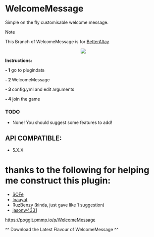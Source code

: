 # WelcomeMessage
Simple on the fly customisable welcome message.
> [!Note]
> This Branch of WelcomeMessage is for [BetterAltay](https://github.com/Benedikt05)
<p align="center">
<img src="https://github.com/skyss0fly/WelcomeMessage/blob/main/Icon.png"></img>
</p> <p></p>

<p><b>Instructions:</b></p>
<p><b> - 1</b> go to plugindata </p><p></p>
<p> <b>- 2 </b>WelcomeMessage </p><p></p>
<p><b> - 3 </b>config.yml and edit arguments</p><p></p>
<p><b> - 4</b> join the game </p><p></p>

### TODO
- None! You should suggest some features to add!

## API COMPATIBLE:
- 5.X.X

 # thanks to the following for helping me construct this plugin:
- <a href="https://github.com/SOF3">SOFe</a>
- <a href="https://github.com/Inaay">Inaayat</a>
- RuzBenzy (kinda, just gave like 1 suggestion)
- <a href="https://github.com/jasonw4331">jasonw4331</a>

https://poggit.pmmp.io/p/WelcomeMessage
<p></p>
^^ Download the Latest Flavour of WelcomeMessage ^^



